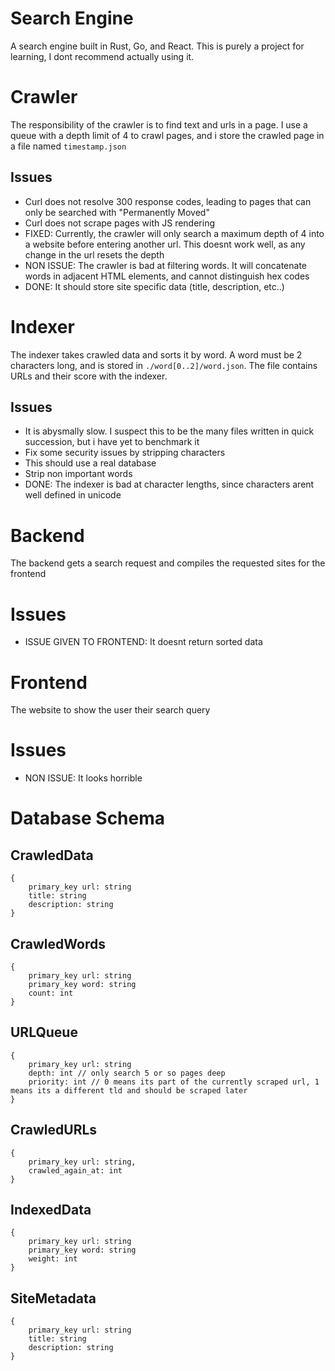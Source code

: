 # Search Engine
A search engine built in Rust, Go, and React. This is purely a project for learning, I dont recommend actually using it.

# Crawler
The responsibility of the crawler is to find text and urls in a page. I use a queue with a depth limit of 4 to crawl pages, and i store the crawled page in a file named `timestamp.json`

## Issues
* Curl does not resolve 300 response codes, leading to pages that can only be searched with "Permanently Moved"
* Curl does not scrape pages with JS rendering
* FIXED: Currently, the crawler will only search a maximum depth of 4 into a website before entering another url. This doesnt work well, as any change in the url resets the depth
* NON ISSUE: The crawler is bad at filtering words. It will concatenate words in adjacent HTML elements, and cannot distinguish hex codes
* DONE: It should store site specific data (title, description, etc..)

# Indexer
The indexer takes crawled data and sorts it by word. A word must be 2 characters long, and is stored in `./word[0..2]/word.json`. The file contains URLs and their score with the indexer.

## Issues
* It is abysmally slow. I suspect this to be the many files written in quick succession, but i have yet to benchmark it
* Fix some security issues by stripping characters
* This should use a real database
* Strip non important words
* DONE: The indexer is bad at character lengths, since characters arent well defined in unicode

# Backend
The backend gets a search request and compiles the requested sites for the frontend

# Issues
* ISSUE GIVEN TO FRONTEND: It doesnt return sorted data

# Frontend
The website to show the user their search query

# Issues
* NON ISSUE: It looks horrible


# Database Schema

## CrawledData
```
{
    primary_key url: string 
    title: string
    description: string
}
```
## CrawledWords
```
{
    primary_key url: string
    primary_key word: string
    count: int
}
```

## URLQueue
```
{
    primary_key url: string
    depth: int // only search 5 or so pages deep
    priority: int // 0 means its part of the currently scraped url, 1 means its a different tld and should be scraped later
}
```

## CrawledURLs
```
{
    primary_key url: string,
    crawled_again_at: int
}
```


## IndexedData
```
{
    primary_key url: string
    primary_key word: string
    weight: int
}
```

## SiteMetadata
```
{
    primary_key url: string
    title: string
    description: string
}
```